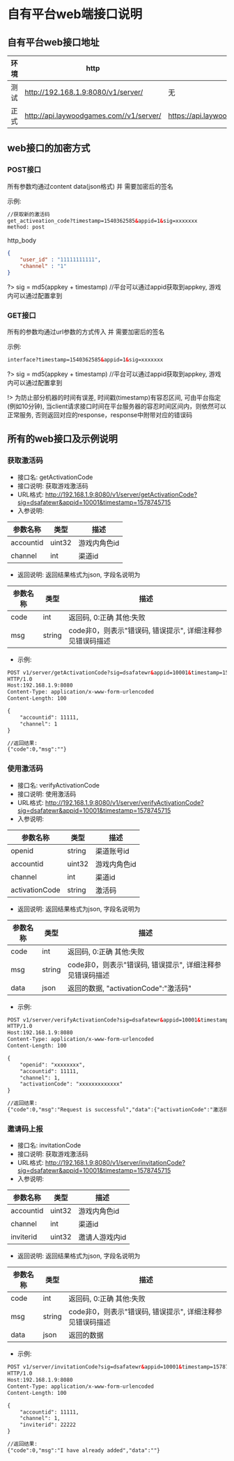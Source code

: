 # 自有平台web端接口说明

## 自有平台web接口地址

| 环境 | http | https |
| - | - | - |
| 测试 | http://192.168.1.9:8080/v1/server/ | 无
| 正式 | http://api.laywoodgames.com//v1/server/ | https://api.laywoodgames.com//v1/server/ |

## web接口的加密方式

### POST接口

所有参数均通过content data(json格式) 并 需要加密后的签名

示例:

```html
//获取新的激活码
get_activeation_code?timestamp=1540362585&appid=1&sig=xxxxxxx
method: post
```

http_body

```json
{
    "user_id" : "11111111111",
    "channel" : "1"
}
```

?> sig = md5(appkey + timestamp) //平台可以通过appid获取到appkey, 游戏内可以通过配置拿到

### GET接口

所有的参数均通过url参数的方式传入 并 需要加密后的签名

示例:

```html
interface?timestamp=1540362585&appid=1&sig=xxxxxxx
```

?> sig = md5(appkey + timestamp) //平台可以通过appid获取到appkey, 游戏内可以通过配置拿到

!> 为防止部分机器的时间有误差, 时间戳(timestamp)有容忍区间, 可由平台指定(例如10分钟), 当client请求接口时间在平台服务器的容忍时间区间内，则依然可以正常服务, 否则返回对应的response，response中附带对应的错误码

## 所有的web接口及示例说明

### 获取激活码

- 接口名: getActivationCode
- 接口说明: 获取游戏激活码
- URL格式: http://192.168.1.9:8080/v1/server/getActivationCode?sig=dsafatewr&appid=10001&timestamp=1578745715
- 入参说明:

| 参数名称 | 类型 | 描述 |
| - | - | - |
| accountid | uint32 | 游戏内角色id |
| channel | int | 渠道id |

- 返回说明: 返回结果格式为json, 字段名说明为

| 参数名称 | 类型 | 描述 |
| - | - | - |
| code | int | 返回码, 0:正确 其他:失败 |
| msg | string | code非0，则表示"错误码, 错误提示", 详细注释参见错误码描述 |

- 示例:

```html
POST v1/server/getActivationCode?sig=dsafatewr&appid=10001&timestamp=1578745715
HTTP/1.0
Host:192.168.1.9:8080
Content-Type: application/x-www-form-urlencoded
Content-Length: 100

{
    "accountid": 11111,
    "channel": 1
}

//返回结果:
{"code":0,"msg":""}
```

### 使用激活码

- 接口名: verifyActivationCode
- 接口说明: 使用激活码
- URL格式: http://192.168.1.9:8080/v1/server/verifyActivationCode?sig=dsafatewr&appid=10001&timestamp=1578745715
- 入参说明:

| 参数名称 | 类型 | 描述 |
| - | - | - |
| openid | string | 渠道账号id |
| accountid | uint32 | 游戏内角色id |
| channel | int | 渠道id |
| activationCode | string | 激活码 |

- 返回说明: 返回结果格式为json, 字段名说明为

| 参数名称 | 类型 | 描述 |
| - | - | - |
| code | int | 返回码, 0:正确 其他:失败 |
| msg | string | code非0，则表示"错误码, 错误提示", 详细注释参见错误码描述 |
| data | json | 返回的数据, "activationCode":"激活码" |

- 示例:

```html
POST v1/server/verifyActivationCode?sig=dsafatewr&appid=10001&timestamp=1578745715
HTTP/1.0
Host:192.168.1.9:8080
Content-Type: application/x-www-form-urlencoded
Content-Length: 100

{
    "openid": "xxxxxxxx",
    "accountid": 11111,
    "channel": 1,
    "activationCode": "xxxxxxxxxxxxx"
}

//返回结果:
{"code":0,"msg":"Request is successful","data":{"activationCode":"激活码"}}
```

### 邀请码上报

- 接口名: invitationCode
- 接口说明: 获取游戏激活码
- URL格式: http://192.168.1.9:8080/v1/server/invitationCode?sig=dsafatewr&appid=10001&timestamp=1578745715
- 入参说明:

| 参数名称 | 类型 | 描述 |
| - | - | - |
| accountid | uint32 | 游戏内角色id |
| channel | int | 渠道id |
| inviterid | uint32 | 邀请人游戏内id |

- 返回说明: 返回结果格式为json, 字段名说明为

| 参数名称 | 类型 | 描述 |
| - | - | - |
| code | int | 返回码, 0:正确 其他:失败 |
| msg | string | code非0，则表示"错误码, 错误提示", 详细注释参见错误码描述 |
| data | json | 返回的数据 |

- 示例:

```html
POST v1/server/invitationCode?sig=dsafatewr&appid=10001&timestamp=1578745715
HTTP/1.0
Host:192.168.1.9:8080
Content-Type: application/x-www-form-urlencoded
Content-Length: 100

{
    "accountid": 11111,
    "channel": 1,
    "inviterid": 22222
}

//返回结果:
{"code":0,"msg":"I have already added","data":""}
```